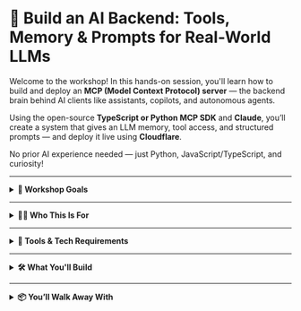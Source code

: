 # 🧠 Build an AI Backend: Tools, Memory & Prompts for Real-World LLMs

Welcome to the workshop! In this hands-on session, you'll learn how to build and deploy an **MCP (Model Context Protocol) server** — the backend brain behind AI clients like assistants, copilots, and autonomous agents.

Using the open-source **TypeScript or Python MCP SDK** and **Claude**, you’ll create a system that gives an LLM memory, tool access, and structured prompts — and deploy it live using **Cloudflare**.

No prior AI experience needed — just Python, JavaScript/TypeScript, and curiosity!

---

<details>
<summary><strong>🎯 Workshop Goals</strong></summary>

By the end of this workshop, you will:

- Understand what an **MCP Server** is and how it powers AI systems
- Use the MCP SDK to:
  - Register and expose tools (functions) to an AI model
  - Manage context and memory for stateful conversations
  - Orchestrate prompts and responses between clients and Claude
- Run and test your MCP server locally
- **Deploy your MCP server to Cloudflare** using Workers or Pages Functions so others can use it too

</details>

---

<details>
<summary><strong>👩‍💻 Who This Is For</strong></summary>

This workshop is designed for:

- Engineers curious about AI infrastructure
- Folks building AI-powered assistants, bots, or internal tools
- DevOps/Platform engineers interested in tool orchestration
- Anyone who wants to get hands-on with real LLM systems (beyond chatbots)

</details>

---

<details>
<summary><strong>🧰 Tools & Tech Requirements</strong></summary>

All tools are free, open source, or have free tiers. We'll support you with setup.

| Tool                            | Purpose                          |
|---------------------------------|----------------------------------|
| TypeScript or Python MCP SDK    | Core server logic                |
| Node.js v18+ or Python 3.10+    | Runtime                          |
| MCP client of choice            | AI model backend                 |
| Cloudflare Workers /            | Live deployment platform         |

You’ll need:
- A personal GitHub account
- A working Node.js v18+ or Python 3.10+ environment (or Gitpod access)
- An account with [Claude](https://claude.ai/) or mcp client of choice
- A [Cloudflare account](https://dash.cloudflare.com/sign-up) (free tier is fine)

### 👉🏾[Full set-up instructions are here](workshop_setup_instructions.md) 
</details>

---

<details>
<summary><strong>🛠 What You'll Build</strong></summary>

- A fully working **AI backend** with:
  - Custom tools (functions) that your AI can call
  - Memory for storing state or chat history
  - Prompt logic that guides Claude’s behavior
- A live, working **Cloudflare-hosted MCP server** accessible from the web

</details>

---

<details>
<summary><strong>📦 You’ll Walk Away With</strong></summary>

- A GitHub repo of your custom, live-deployed MCP server
- Experience building modern AI infrastructure with open source tools
- A clearer understanding of AI backend architecture and edge deployments
- Confidence to keep building LLM-powered assistants, agents, or copilots
- Real experience with **Cloudflare’s developer platform** (Workers, Pages, etc.)

</details>
